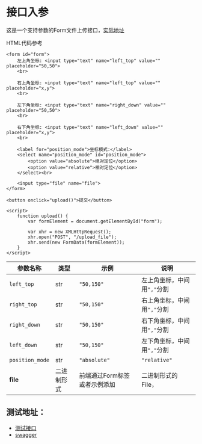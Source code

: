 # 接口入参

这是一个支持参数的Form文件上传接口，<a href="/test/image_matrix_transform">实际地址</a>

HTML代码参考

```
<form id="form">
    左上角坐标: <input type="text" name="left_top" value="" placeholder="50,50">
    <br>

    右上角坐标: <input type="text" name="left_top" value="" placeholder="x,y">
    <br>

    左下角坐标: <input type="text" name="right_down" value="" placeholder="50,50">
    <br>

    右下角坐标: <input type="text" name="left_down" value="" placeholder="x,y">
    <br>

    <label for="position_mode">坐标模式:</label>
    <select name="position_mode" id="position_mode">
        <option value="absolute">绝对定位</option>
        <option value="relative">相对定位</option>
    </select><br>

    <input type="file" name="file">
</form>

<button onclick="upload()">提交</button>

<script>
    function upload() {
        var formElement = document.getElementById("form");

        var xhr = new XMLHttpRequest();
        xhr.open("POST", "/upload_file");
        xhr.send(new FormData(formElement));
    }
</script>
```



| 参数名称        | 类型       | 示例                         | 说明                           |
| --------------- | ---------- | ---------------------------- | ------------------------------ |
| `left_top`      | str        | `"50,150"`                   | 左上角坐标，中间用`","`分割    |
| `right_top`     | str        | `"50,150"`                   | 右上角坐标，中间用`","`分割    |
| `right_down`    | str        | `"50,150"`                   | 右下角坐标，中间用`","`分割    |
| `left_down`     | str        | `"50,150"`                   | 左下角坐标，中间用`","`分割    |
| `position_mode` | str        | `"absolute"`|`"relative"`    | 是以绝对定位还是相对定位来修改 |
| **file**        | 二进制形式 | 前端通过Form标签或者示例添加 | 二进制形式的File，             |



## 测试地址：

- <a href="/image_matrix_transform_test">测试接口</a>
- [swagger](http://localhost:4040/docs#/default/image_matrix_transform_router_image_matrix_transform_post)

